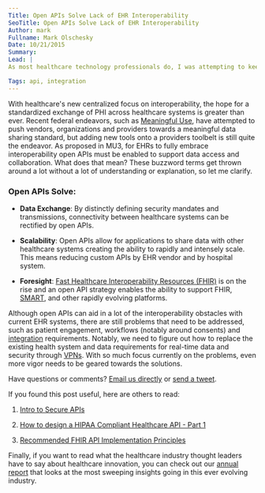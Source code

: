 ```yaml
---
Title: Open APIs Solve Lack of EHR Interoperability
SeoTitle: Open APIs Solve Lack of EHR Interoperability
Author: mark
Fullname: Mark Olschesky
Date: 10/21/2015
Summary: 
Lead: |
As most healthcare technology professionals do, I was attempting to keep up to date on industry happenings in my down time and ran across [Becker’s](http://www.beckershospitalreview.com/healthcare-information-technology/) article *[15 criticisms on the lack of EHR interoperability from an AHA report](http://www.beckershospitalreview.com/healthcare-information-technology/15-criticisms-on-the-lack-of-ehr-interoperability.html)* by [Max Green](https://www.linkedin.com/pub/max-green/77/b9a/19). It is no secret that that there is a lot of discontent with current electronic health record (EHR) systems, mainly due to limited features and overly complicated processes that take away from patient care. But what this article failed to address are the proposed solutions to the perpetual problems. I think many of the problems physicians face with EHRs could be solved with an open [(API)](https://catalyze.io/glossary/healthcare-api) and an ecosystem of applications that can speed up the clinician workflow while maintaining the documentation quality required within the EHR. 

Tags: api, integration
---
```

With healthcare's new centralized focus on interoperability, the hope for a standardized exchange of PHI across healthcare systems is greater than ever. Recent federal endeavors, such as [Meaningful Use](https://catalyze.io/blog/false-claims-meaningful-use-and-hipaa-compliance-what-s-the-connection), have attempted to push vendors, organizations and providers towards a meaningful data sharing standard, but adding new tools onto a providers toolbelt is still quite the endeavor. As proposed in MU3, for EHRs to fully embrace interoperability open APIs must be enabled to support data access and collaboration. What does that mean? These buzzword terms get thrown around a lot without a lot of understanding or explanation, so let me clarify. 

### Open APIs Solve:

- **Data Exchange**: By distinctly defining security mandates and transmissions, connectivity between healthcare systems can be rectified by open APIs. 

- **Scalability**: Open APIs allow for applications to share data with other healthcare systems creating the ability to rapidly and intensely scale. This means reducing custom APIs by EHR vendor and by hospital system.

- **Foresight**: [Fast Healthcare Interoperability Resources (FHIR)](https://catalyze.io/learn/introduction-to-fhir) is on the rise and an open API strategy enables the ability to support FHIR, [SMART](http://smarthealthit.org/), and other rapidly evolving platforms. 

Although open APIs can aid in a lot of the interoperability obstacles with current EHR systems, there are still problems that need to be addressed, such as patient engagement, workflows (notably around consents) and [integration](https://catalyze.io/solutions/data-integration-control) requirements. Notably, we need to figure out how to replace the existing health system and data requirements for real-time data and security through [VPNs](https://catalyze.io/blog/vpn-security-healthcare-integration). With so much focus currently on the problems, even more vigor needs to be geared towards the solutions.

Have questions or comments? [Email us directly](https://catalyze.io/blog/hello@catalyze.io) or [send a tweet](https://twitter.com/catalyzeio).

If you found this post useful, here are others to read:

1. [Intro to Secure APIs](https://catalyze.io/blog/intro-to-secure-apis)

2. [How to design a HIPAA Compliant Healthcare API - Part 1](https://catalyze.io/blog/how-to-design-a-hipaa-compliant-healthcare-api)

3. [Recommended FHIR API Implementation Principles](https://catalyze.io/learn/recommended-fhir-api-implementation-principles)

Finally, if you want to read what the healthcare industry thought leaders have to say about healthcare innovation, you can check out our [annual report](https://catalyze.io/innovation/2015) that looks at the most sweeping insights going in this ever evolving industry.

